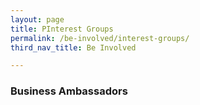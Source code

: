 ```yaml
---
layout: page
title: PInterest Groups
permalink: /be-involved/interest-groups/
third_nav_title: Be Involved

---
```


### Business Ambassadors